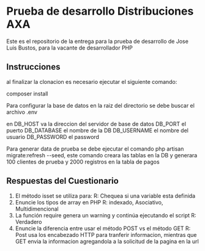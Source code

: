 # Prueba de desarrollo Distribuciones AXA

Este es el repositorio de la entrega para la prueba de desarrollo de Jose Luis Bustos, para la vacante de desarrollador PHP

## Instrucciones

al finalizar la clonacion es necesario ejecutar el siguiente comando:

composer install

Para configurar la base de datos en la raiz del directorio se debe buscar el archivo .env

en
DB_HOST va la direccion del servidor de base de datos
DB_PORT el puerto
DB_DATABASE el nombre de la DB
DB_USERNAME el nombre del usuario
DB_PASSWORD el password

Para generar data de prueba se debe ejecutar el comando php artisan migrate:refresh --seed, este comando creara las tablas en la DB y generara 100 clientes de prueba y 2000 registros en la tabla de pagos
## Respuestas del Cuestionario

1. El método isset se utiliza para:
R: Chequea si una variable esta definida
2. Enuncie los tipos de array en PHP
R: indexado, Asociativo, Multidimencional
3. La función require genera un warning y continúa ejecutando el script
R: Verdadero
4. Enuncie la diferencia entre usar el método POST vs el método GET
R: Post usa los encabezado HTTP para tranferir informacion, mientras que GET envia la informacion agregandola a la solicitud de la pagina en la url
